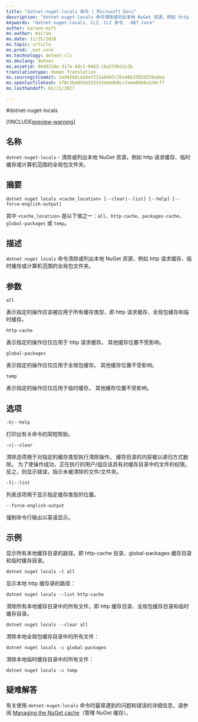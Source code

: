 ```yaml
---
title: "dotnet-nuget-locals 命令 | Microsoft Docs"
description: "dotnet-nuget-locals 命令清除或列出本地 NuGet 资源，例如 http 请求缓存、临时缓存或计算机范围的全局包文件夹。"
keywords: "dotnet-nuget-locals, CLI, CLI 命令, .NET Core"
author: karann-msft
ms.author: mairaw
ms.date: 11/15/2016
ms.topic: article
ms.prod: .net-core
ms.technology: dotnet-cli
ms.devlang: dotnet
ms.assetid: 8440229e-317e-4dc1-9463-cba5fdb12c3b
translationtype: Human Translation
ms.sourcegitcommit: 2ad428dcda9ef213a8487c35a48b33929259abba
ms.openlocfilehash: 5f8c3be091b515553eb0db0ccfaee6bb8c620cff
ms.lasthandoff: 01/21/2017

---
```


#<a name="dotnet-nuget-locals"></a>dotnet-nuget-locals

[!INCLUDE[preview-warning](../../../includes/warning.md)] 

## <a name="name"></a>名称 
`dotnet-nuget-locals` - 清除或列出本地 NuGet 资源，例如 http 请求缓存、临时缓存或计算机范围的全局包文件夹。 

## <a name="synopsis"></a>摘要

`dotnet nuget locals <cache_location> [--clear|--list] [--help] [--force-english-output]`

其中 `<cache_location>` 是以下值之一：`all`、`http-cache`、`packages-cache`、`global-packages` 或 `temp`。

## <a name="description"></a>描述

`dotnet nuget locals` 命令清除或列出本地 NuGet 资源，例如 http 请求缓存、临时缓存或计算机范围的全局包文件夹。

## <a name="arguments"></a>参数

`all`

表示指定的操作应该被应用于所有缓存类型，即 http 请求缓存、全局包缓存和临时缓存。

`http-cache`

表示指定的操作应仅应用于 http 请求缓存。 其他缓存位置不受影响。

`global-packages`

表示指定的操作应仅应用于全局包缓存。 其他缓存位置不受影响。

`temp`

表示指定的操作应仅应用于临时缓存。 其他缓存位置不受影响。

## <a name="options"></a>选项

`-h|--help`

打印出有关命令的简短帮助。  

`-c|--clear`

清除选项用于对指定的缓存类型执行清除操作。 缓存目录的内容被以递归方式删除。 为了使操作成功，正在执行的用户/组应该具有对缓存目录中的文件的权限。 反之，则显示错误，指示未被清除的文件/文件夹。

`-l|--list`

列表选项用于显示指定缓存类型的位置。 

`--force-english-output`

强制命令行输出以英语显示。

## <a name="examples"></a>示例

显示所有本地缓存目录的路径，即 http-cache 目录、global-packages 缓存目录和临时缓存目录。

`dotnet nuget locals –l all`

显示本地 http 缓存录的路径：

`dotnet nuget locals --list http-cache`

清除所有本地缓存目录中的所有文件，即 http 缓存目录、全局包缓存目录和临时缓存目录。

`dotnet nuget locals --clear all`

清除本地全局包缓存目录中的所有文件：

`dotnet nuget locals -c global-packages`

清除本地临时缓存目录中的所有文件：

`dotnet nuget locals -c temp`

## <a name="troubleshooting"></a>疑难解答

有关使用 `dotnet-nuget-locals` 命令时最常遇到的问题和错误的详细信息，请参阅 [Managing the NuGet cache](https://docs.microsoft.com/nuget/consume-packages/managing-the-nuget-cache)（管理 NuGet 缓存）。

